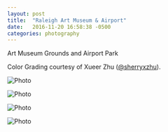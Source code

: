 ```yaml
---
layout: post
title:  "Raleigh Art Museum & Airport"
date:   2016-11-20 16:58:38 -0500
categories: photography
---
```

Art Museum Grounds and Airport Park

Color Grading courtesy of Xueer Zhu ([@sherryxzhu][xueer]).


![Photo]({{site.url}}/assets/img/11-20-2016/IMG_6094.JPG)

![Photo]({{site.url}}/assets/img/11-20-2016/IMG_6097.JPG)

![Photo]({{site.url}}/assets/img/11-20-2016/IMG_6128.JPG)

![Photo]({{site.url}}/assets/img/11-20-2016/IMG_6113.JPG)


[xueer]: https://github.com/sherryxzhu
